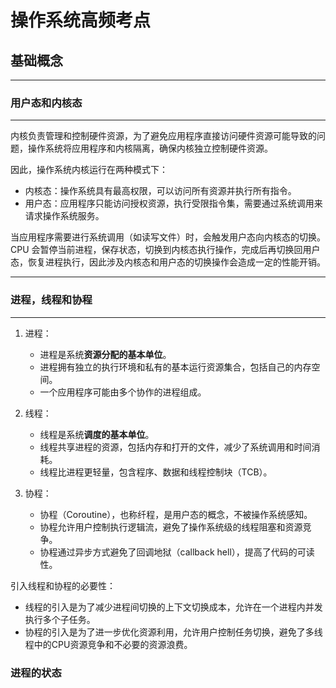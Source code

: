 # 操作系统高频考点

## 基础概念

****

### 用户态和内核态

**** 

内核负责管理和控制硬件资源，为了避免应用程序直接访问硬件资源可能导致的问题，操作系统将应用程序和内核隔离，确保内核独立控制硬件资源。

因此，操作系统内核运行在两种模式下：
- 内核态：操作系统具有最高权限，可以访问所有资源并执行所有指令。
- 用户态：应用程序只能访问授权资源，执行受限指令集，需要通过系统调用来请求操作系统服务。

当应用程序需要进行系统调用（如读写文件）时，会触发用户态向内核态的切换。CPU 会暂停当前进程，保存状态，切换到内核态执行操作，完成后再切换回用户态，恢复进程执行，因此涉及内核态和用户态的切换操作会造成一定的性能开销。

****

### 进程，线程和协程

****

1. 进程：
   - 进程是系统**资源分配的基本单位**。
   - 进程拥有独立的执行环境和私有的基本运行资源集合，包括自己的内存空间。
   - 一个应用程序可能由多个协作的进程组成。

2. 线程：
   - 线程是系统**调度的基本单位**。
   - 线程共享进程的资源，包括内存和打开的文件，减少了系统调用和时间消耗。
   - 线程比进程更轻量，包含程序、数据和线程控制块（TCB）。

3. 协程：
   - 协程（Coroutine），也称纤程，是用户态的概念，不被操作系统感知。
   - 协程允许用户控制执行逻辑流，避免了操作系统级的线程阻塞和资源竞争。
   - 协程通过异步方式避免了回调地狱（callback hell），提高了代码的可读性。

引入线程和协程的必要性：
   - 线程的引入是为了减少进程间切换的上下文切换成本，允许在一个进程内并发执行多个子任务。
   - 协程的引入是为了进一步优化资源利用，允许用户控制任务切换，避免了多线程中的CPU资源竞争和不必要的资源浪费。

### 进程的状态 

